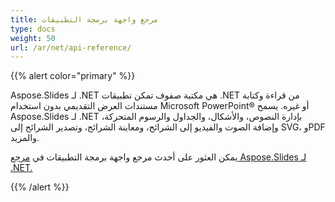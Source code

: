 ```yaml
---
title: مرجع واجهة برمجة التطبيقات
type: docs
weight: 50
url: /ar/net/api-reference/
---
```


{{% alert color="primary" %}} 

Aspose.Slides لـ .NET هي مكتبة صفوف تمكن تطبيقات .NET من قراءة وكتابة مستندات العرض التقديمي بدون استخدام Microsoft PowerPoint® أو غيره. يسمح Aspose.Slides لـ .NET بإدارة النصوص، والأشكال، والجداول والرسوم المتحركة، وإضافة الصوت والفيديو إلى الشرائح، ومعاينة الشرائح، وتصدير الشرائح إلى SVG، وPDF والمزيد.

يمكن العثور على أحدث مرجع واجهة برمجة التطبيقات في [مرجع Aspose.Slides لـ .NET.](https://reference.aspose.com/slides/net)

{{% /alert %}}